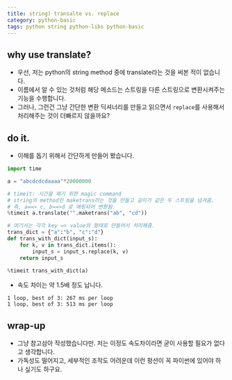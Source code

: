 ```yaml
---
title: string) transalte vs. replace
category: python-basic
tags: python string python-libs python-basic
---
```


## why use translate?

- 우선, 저는 python의 string method 중에 translate라는 것을 써본 적이 없습니다.
- 이름에서 알 수 있는 것처럼 해당 메소드는 스트링을 다른 스트링으로 변환시켜주는 기능을 수행합니다. 
- 그러나, 그런건 그냥 간단한 변환 딕셔너리를 만들고 읽으면서 `replace`를 사용해서 처리해주는 것이 더빠르지 않을까요? 

## do it.

- 이해를 돕기 위해서 간단하게 만들어 봤습니다. 

```python
import time 

a = "abcdcdcdaaaa"*20000000

# timeit: 시간을 제기 위한 magic command 
# string의 method인 maketrans라는 것을 만들고 길이가 같은 두 스트링을 넘겨줌.
# 즉, a==> c, b==>d 로 매핑되어 변환됨. 
%timeit a.translate("".maketrans("ab", "cd"))

# 여기서는 각각 key => value의 형태로 만들어서 처리해줌. 
trans_dict = {"a":"b", "c":"d"}
def trans_with_dict(input_s):
    for k, v in trans_dict.items():
        input_s = input_s.replace(k, v)
    return input_s
    
%timeit trans_with_dict(a)
```

- 속도 차이는 약 1.5배 정도 납니다. 

```
1 loop, best of 3: 267 ms per loop
1 loop, best of 3: 513 ms per loop
```

## wrap-up

- 그냥 참고삼아 작성했습니다만. 저는 이정도 속도차이라면 굳이 사용할 필요가 없다고 생각합니다. 
- 가독성도 떨어지고, 세부적인 조작도 어려운데 이런 펑션이 꼭 파이썬에 있어야 하나 싶기도 하구요. 

